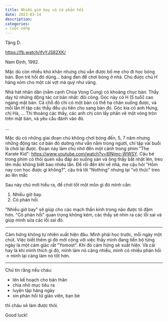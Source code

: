 ```yaml
---
title: Nhiều giờ bay và có phản hồi
date: 2023-03-14
description:
categories:
- Cuộc sống
---
```

Tặng D.

https://fb.watch/jfvYJS82XK/

Nam Định, 1992.

Mặc dù còn nhiều khó khăn nhưng chú vẫn được bố mẹ cho đi học bóng bàn.
Bọn trẻ hồi đó dùng... bảng đen để chơi bóng ở nhà.
Chú được chú H hàng xóm cho một cái vợt mà quý như vàng.

Nhà hát nhân dân (nằm cạnh Chùa Vọng Cung) có khoảng chục bàn.
Thầy dạy từ những động tác cơ bản nhất: đôi công.
Góc này có H (5 tuổi) cao ngang mặt bàn.
Cả chỗ đó chỉ có một bàn có thể hạ chân xuống được, và mỗi lần H tập các thầy đều ưu tiên cho sang bàn đó.
Góc kia có anh Hưng, chị Hà, ... Thi thoảng các thầy, các anh chị còn lấy phấn vẽ một vòng tròn trên mặt bàn, và yêu cầu đánh vào đó.

...

Mặc dù có những giai đoạn chú không chơi bóng đến, 5, 7 năm nhưng những động tác cơ bản đó dường như vẫn nằm trong người, chỉ tập vài buổi là chơi lại được.
Đoạn này làm chú nhớ đến một cảnh trong phim "The Karate Kid": https://www.youtube.com/watch?v=8INjmc-WWSY.
Cậu bé trong phim có thói quen xấu đáp áo xuống sàn và ông thầy bắt nhặt lên, treo lên mắc không biết bao nhiêu lần.
Để rồi đến khi về nhà, mẹ cậu hỏi "Hôm nay con học được gì không?", cậu trả lời "Nothing" nhưng lại "vô thức" treo áo lên mắc

Sau này chú mới hiểu ra, để chơi tốt một môn gì đó mình cần:

1. Nhiều giờ bay.
2. Có phản hồi.

"Nhiều giờ bay" sẽ giúp cho các mạch thần kinh trong não được tô đậm hơn.
"Có phản hồi" quan trọng không kém, các thầy sẽ nhìn ra các lỗi sai và giúp mình sửa các lỗi sai đó.

---

Cảm hứng không tự nhiên xuất hiện đâu.
Mình phải học trước, mỗi ngày một chút.
Việc biết thêm gì đó mới cộng với việc thấy mình đang tiến bộ từng ngày là một cảm giác rất "Yomost".
Khi đó cảm hứng sẽ xuất hiện.
Và cái hay là khi mình thích gì đó, mình làm nó càng nhiều, mình có nhiều phản hồi -> mình lại càng làm nó tốt hơn.

---
Chú tin rằng nếu cháu:

- lên kế hoạch cho bản thân
- chia nhỏ mục tiêu ra
- luyện tập hàng ngày
- xin phản hồi từ giáo viên, bạn bè

thì cháu sẽ làm được thôi.

Good luck!
